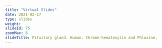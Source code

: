```yaml
---
title: "Virtual Slides"
date: 2021-02-17
type: slides
weight:
slideId: 75
zoomMax: 8
slideTitle: Pituitary gland. Human. Chrome-hematoxylin and Phloxine.
---
```

